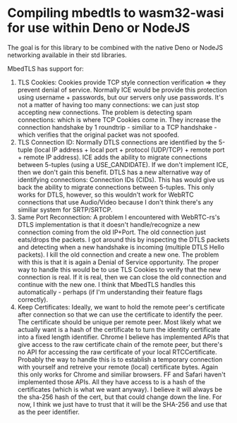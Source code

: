 # Compiling mbedtls to wasm32-wasi for use within Deno or NodeJS
The goal is for this library to be combined with the native Deno or NodeJS networking available in their std libraries.

MbedTLS has support for:
1. TLS Cookies: Cookies provide TCP style connection verification => they prevent denial of service.  Normally ICE would be provide this protection using username + passwords, but our servers only use passwords.  It's not a matter of having too many connections: we can just stop accepting new connections.  The problem is detecting spam connections: which is where TCP Cookies come in.  They increase the connection handshake by 1 roundtrip - similiar to a TCP handshake - which verifies that the original packet was not spoofed.
2. TLS Connection ID: Normally DTLS connections are identified by the 5-tuple (local IP address + local port + protocol (UDP/TCP) + remote port + remote IP address).  ICE adds the ability to migrate connections between 5-tuples (using a USE_CANDIDATE).  If we don't implement ICE, then we don't gain this benefit.  DTLS has a new alternative way of identifying connections: Connection IDs (CIDs).  This has would give us back the ability to migrate connections between 5-tuples.  This only works for DTLS, however, so this wouldn't work for WebRTC connections that use Audio/Video because I don't think there's any similiar system for SRTP/SRTCP.
3. Same Port Reconnection: A problem I encountered with WebRTC-rs's DTLS implementation is that it doesn't handle/recognize a new connection coming from the old IP+Port.  The old connection just eats/drops the packets.  I got around this by inspecting the DTLS packets and detecting when a new handshake is incoming (multiple DTLS Hello packets).  I kill the old connection and create a new one.  The problem with this is that it is again a Denial of Service opportunity.  The proper way to handle this would be to use TLS Cookies to verify that the new connection is real.  If it is real, then we can close the old connection and continue with the new one.  I think that MbedTLS handles this automatically - perhaps (if I'm understanding their feature flags correctly).
4. Keep Certificates: Ideally, we want to hold the remote peer's certificate after connection so that we can use the certificate to identify the peer.  The certificate should be unique per remote peer.  Most likely what we actually want is a hash of the certificate to turn the identity certificate into a fixed length identifier.  Chrome I believe has implemented APIs that give access to the raw certificate chain of the remote peer, but there's no API for accessing the raw certificate of your local RTCCertificate.  Probably the way to handle this is to establish a temporary connection with yourself and retreive your remote (local) certificate bytes.  Again this only works for Chrome and similiar browsers.  FF and Safari haven't implemented those APIs.  All they have access to is a hash of the certificates (which is what we want anyway).  I believe it will always be the sha-256 hash of the cert, but that could change down the line.  For now, I think we just have to trust that it will be the SHA-256 and use that as the peer identifier.
